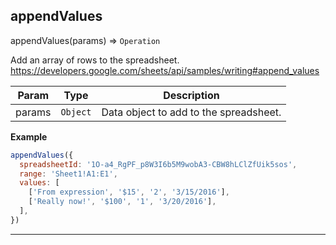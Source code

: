## appendValues

appendValues(params) ⇒ <code>Operation</code>

Add an array of rows to the spreadsheet.
https://developers.google.com/sheets/api/samples/writing#append_values


| Param | Type | Description |
| --- | --- | --- |
| params | <code>Object</code> | Data object to add to the spreadsheet. |

**Example**  
```js
appendValues({
  spreadsheetId: '1O-a4_RgPF_p8W3I6b5M9wobA3-CBW8hLClZfUik5sos',
  range: 'Sheet1!A1:E1',
  values: [
    ['From expression', '$15', '2', '3/15/2016'],
    ['Really now!', '$100', '1', '3/20/2016'],
  ],
})
```

* * *

